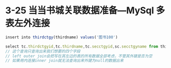 # 3-25 当当书城关联数据准备—MySql 多表左外连接

```ts
insert into thirdctgy(thirdname) values('图书100')

select tc.thirdctgyid,tc.thirdname,tc.secctgyid,sc.secctgyname from thirdctgy tc left outer join secondctgy sc on tc.secctgyid=sc.secondctgyid;
// 这个查询只查询出来我们想要的四个字段
// left outer join会把写在其左边的表的所有数据全部考虑，不管其外键是否为空
// 如果用内连接inner join就无法查询出来外键为null的数据出来
```



























